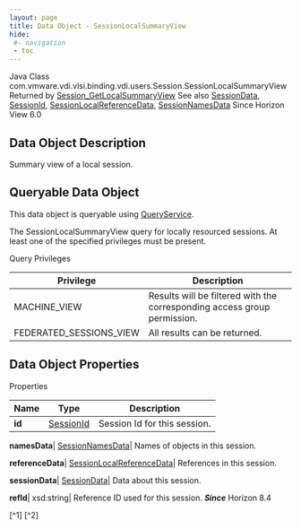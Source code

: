 ```yaml
---
layout: page
title: Data Object - SessionLocalSummaryView
hide:
 #- navigation
 - toc
---
```






Java Class
    com.vmware.vdi.vlsi.binding.vdi.users.Session.SessionLocalSummaryView
Returned by
     [Session_GetLocalSummaryView](vdi.users.Session.md#getLocalSummaryView)
See also
     [SessionData](vdi.users.Session.SessionData.md), [SessionId](vdi.entity.SessionId.md), [SessionLocalReferenceData](vdi.users.Session.SessionLocalReferenceData.md), [SessionNamesData](vdi.users.Session.SessionNamesData.md)
Since 
    Horizon View 6.0

## Data Object Description 

Summary view of a local session. 

##  Queryable Data Object 

This data object is queryable using [QueryService](vdi.query.QueryService.md "QueryService"). 

The SessionLocalSummaryView query for locally resourced sessions. At least one of the specified privileges must be present. 

Query Privileges 

Privilege |  Description   
---|---  
MACHINE_VIEW|  Results will be filtered with the corresponding access group permission.   
FEDERATED_SESSIONS_VIEW|  All results can be returned.   
  


## Data Object Properties

Properties

Name |  Type |  Description   
---|---|---  
**id**| [SessionId](vdi.entity.SessionId.md)|  Session Id for this session.   
  
**namesData**| [SessionNamesData](vdi.users.Session.SessionNamesData.md)|  Names of objects in this session.   
  
**referenceData**| [SessionLocalReferenceData](vdi.users.Session.SessionLocalReferenceData.md)|  References in this session.   
  
**sessionData**| [SessionData](vdi.users.Session.SessionData.md)|  Data about this session.   
  
**refId**|  xsd:string|  Reference ID used for this session.  **_Since_** Horizon 8.4  


[^1]
[^2]

  
  

  

